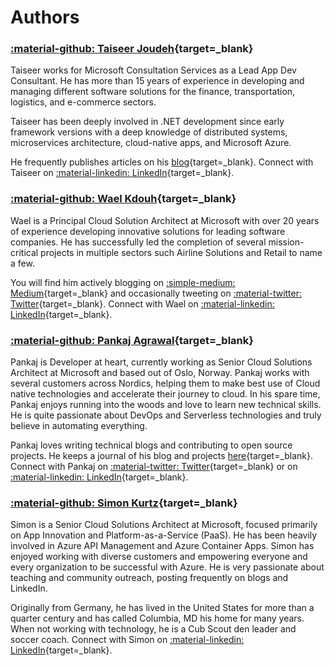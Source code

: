 # Authors

### [:material-github: Taiseer Joudeh](https://github.com/tjoudeh){target=_blank}

Taiseer works for Microsoft Consultation Services as a Lead App Dev Consultant. He has more than 15 years of experience in developing and managing different software solutions for the finance, transportation, logistics, and e-commerce sectors.

Taiseer has been deeply involved in .NET development since early framework versions with a deep knowledge of distributed systems, microservices architecture, cloud-native apps, and Microsoft Azure.

He frequently publishes articles on his [blog](https://bitoftech.net){target=_blank}. Connect with Taiseer on [:material-linkedin: LinkedIn](https://www.linkedin.com/in/taiseer-joudeh-20b3a74/){target=_blank}.

### [:material-github: Wael Kdouh](https://github.com/waelkdouh){target=_blank}

Wael is a Principal Cloud Solution Architect at Microsoft with over 20 years of experience developing innovative solutions for leading software companies. He has successfully led the completion of several mission-critical projects in multiple sectors such Airline Solutions and Retail to name a few.

You will find him actively blogging on [:simple-medium: Medium](https://waelkdouh.medium.com/){target=_blank} and occasionally tweeting on [:material-twitter: Twitter](https://twitter.com/waelkdouh){target=_blank}. Connect with Wael on [:material-linkedin: LinkedIn](https://www.linkedin.com/in/waelkdouh/){target=_blank}.

### [:material-github: Pankaj Agrawal](https://github.com/pankajagrawal16){target=_blank}

Pankaj is Developer at heart, currently working as Senior Cloud Solutions Architect at Microsoft and based out of Oslo, Norway. Pankaj works with several customers across Nordics, helping them to make best use of Cloud native technologies and accelerate their journey to cloud. In his spare time, Pankaj enjoys running into the woods and love to learn new technical skills. He is quite passionate about DevOps and Serverless technologies and truly believe in automating everything.

Pankaj loves writing technical blogs and contributing to open source projects. He keeps a journal of his blog and projects [here](https://pankaagr.cloud/){target=_blank}. Connect with Pankaj on [:material-twitter: Twitter](https://twitter.com/agrawalpankaj16){target=_blank} or on [:material-linkedin: LinkedIn](https://www.linkedin.com/in/pankajagrawal16/){target=_blank}.

### [:material-github: Simon Kurtz](https://github.com/simonkurtz-MSFT){target=_blank}

Simon is a Senior Cloud Solutions Architect at Microsoft, focused primarily on App Innovation and Platform-as-a-Service (PaaS). He has been heavily involved in Azure API Management and Azure Container Apps. Simon has enjoyed working with diverse customers and empowering everyone and every organization to be successful with Azure. He is very passionate about teaching and community outreach, posting frequently on blogs and LinkedIn.

Originally from Germany, he has lived in the United States for more than a quarter century and has called Columbia, MD his home for many years. When not working with technology, he is a Cub Scout den leader and soccer coach. Connect with Simon on [:material-linkedin: LinkedIn](https://www.linkedin.com/in/simonkurtz){target=_blank}.
